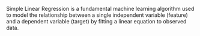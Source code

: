 Simple Linear Regression is a fundamental machine learning algorithm used to model the relationship between a single independent variable (feature) and a dependent variable (target) by fitting a linear equation to observed data.

